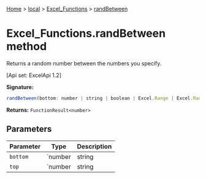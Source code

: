 [Home](./index) &gt; [local](local.md) &gt; [Excel\_Functions](local.excel_functions.md) &gt; [randBetween](local.excel_functions.randbetween.md)

# Excel\_Functions.randBetween method

Returns a random number between the numbers you specify. 

 \[Api set: ExcelApi 1.2\]

**Signature:**
```javascript
randBetween(bottom: number | string | boolean | Excel.Range | Excel.RangeReference | Excel.FunctionResult<any>, top: number | string | boolean | Excel.Range | Excel.RangeReference | Excel.FunctionResult<any>): FunctionResult<number>;
```
**Returns:** `FunctionResult<number>`

## Parameters

|  Parameter | Type | Description |
|  --- | --- | --- |
|  `bottom` | `number | string | boolean | Excel.Range | Excel.RangeReference | Excel.FunctionResult<any>` |  |
|  `top` | `number | string | boolean | Excel.Range | Excel.RangeReference | Excel.FunctionResult<any>` |  |

